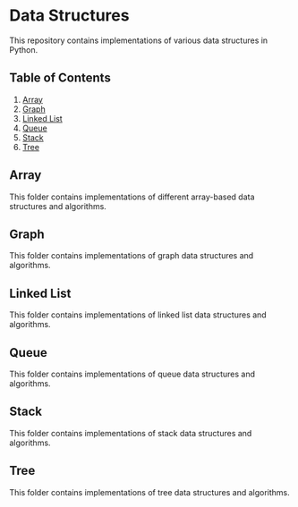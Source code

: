 # Data Structures

This repository contains implementations of various data structures in Python.

## Table of Contents

1. [Array](#array)
2. [Graph](#graph)
3. [Linked List](#linked-list)
4. [Queue](#queue)
5. [Stack](#stack)
6. [Tree](#tree)

## Array

This folder contains implementations of different array-based data structures and algorithms.

## Graph

This folder contains implementations of graph data structures and algorithms.

## Linked List

This folder contains implementations of linked list data structures and algorithms.

## Queue

This folder contains implementations of queue data structures and algorithms.

## Stack

This folder contains implementations of stack data structures and algorithms.

## Tree

This folder contains implementations of tree data structures and algorithms.
